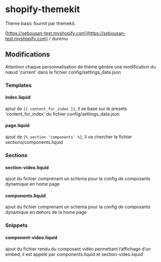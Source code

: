 # shopify-themekit
Thème basic fournit par themekit.

[https://sebousan-test.myshopify.com](https://sebousan-test.myshopify.com) / duremu

## Modifications
Attention chaque personnalisation de thème génère une modification du nœud 'current' dans le fichier config/settings_data.json

### Templates

#### index.liquid
ajout de ```{{ content_for_index }}```, il se base sur le presets 'content_for_index' du fichier config/settings_data.json

#### page.liquid
ajout de ```{% section 'components' %}```, il va chercher le fichier sections/components.liquid

### Sections

#### section-video.liquid
ajout du fichier comprenant un schema pour la config de composants dynamique en home page

#### components.liquid
ajout du fichier comprenant un schema pour la config de composants dynamique en dehors de la home page

### Snippets

#### component-video.liquid
ajout du fichier rendu du composant vidéo permettant l’affichage d’un embed, il est appelé par components.liquid et section-video.liquid

